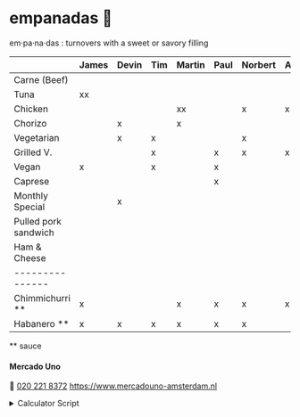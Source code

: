 # empanadas 🥟

em·pa·na·das
: turnovers with a sweet or savory filling

|                      | James | Devin | Tim | Martin | Paul | Norbert | Axel | Iulia | Marcel | Thijs | Travis | Egbert | Emile | Javier | Anja |
| :----------------    | :---- | :---- | :-- | :----- | :--- | :------ | :--- | :---- | :----- | :---- | :----- | :----- | :---- | :----- | :--- |
| Carne (Beef)         |       |       |     |        |      |         |      |       | x      |       |        |        |       | x      |      |
| Tuna                 | xx    |       |     |        |      |         |      |       |        |       |        |        |       |        |      |
| Chicken              |       |       |     | xx     |      | x       | x    |       | x      |       |        |        |       |        |      |
| Chorizo              |       | x     |     | x      |      |         |      |       |        | x     |        |        |       |        | x    |
| Vegetarian           |       | x     | x   |        |      | x       |      |       |        |       |        | x      | x     |        | x    |
| Grilled V.           |       |       | x   |        | x    | x       | x    | x     | x      | x     |        |        |       |        |      |
| Vegan                | x     |       | x   |        | x    |         |      | xx    |        |       |        | x      |       |        | x    |
| Caprese              |       |       |     |        | x    |         |      |       |        |       | xx     | x      |       |        |      |
| Monthly Special      |       | x     |     |        |      |         |      |       |        | x     |        |        | x     |        |      |
| Pulled pork sandwich |       |       |     |        |      |         |      |       |        |       |        |        |       |        |      |
| Ham & Cheese         |       |       |     |        |      |         |      |       |        |       |        |        |       | x      |      |
| ---------------      |       |       |     |        |      |         |      |       |        |       |        |        |       |        |      |
| Chimmichurri \*\*    | x     |       |     | x      | x    | x       | x    |       | x      | x     |        | xx     | x     |        | x    |
| Habanero \*\*        | x     | x     | x   | x      | x    | x       |      | x     |        |       | x      |        | x     |        |      |

\*\* sauce

#### Mercado Uno

🤙 [020 221 8372](tel:+31202218372)
https://www.mercadouno-amsterdam.nl

<details> 
<summary>Calculator Script</summary>
  <script>

    const totalText = (totals) => (
      "<br>Total: " + totals
        .filter(counts => !counts.productName.includes('**'))
        .reduce((total, item) => total + item.total, 0)
    )

    const lineItemsFromRow = row => ({
      productName: row.tr.cells[0].textContent,
      total: row.allCharacters.length
    })

    const productRows = () => (
      Array
        .from(document.querySelectorAll('tr'))
        .slice(1)
        .map(tr => ({ tr, allCharacters: '' }))
    )

    const rowTotals = (rows, index) => (
      rows.map(row => (
        row.allCharacters += (
          row.tr.cells[index].textContent.trim() || ''
        )
      )) && rows
    )

    const inputIndex = (checkbox) => (
      Array
        .from(document.querySelectorAll('table :first-child th'))
        .indexOf(checkbox.closest("th"))
    )

    const checkedInputs = () => (
      Array.from(document.querySelectorAll("th :checked"))
    )

    const lineItemTotals = () => (
      checkedInputs()
        .map(inputIndex)
        .reduce(rowTotals, productRows())
        .map(lineItemsFromRow)
        .filter(item => item.total > 0)
    )

    const paragraph = () => document.querySelector('p')

    const updateText = () => {
       paragraph().innerHTML = (() => {
        const totals = lineItemTotals()
        return [
          totals
            .map(counts => `${counts.productName}: ${counts.total}`),
          totalText(totals)
        ].flat().join('<br>')
      })()
    }

    const addInputToTh = th => {
      th.innerHTML =
        `<label><input type='checkbox'>${th.textContent}</label>`;
      th
        .querySelector('input')
        .addEventListener('change', updateText)
    }

    const preferenceHeaders = () => (
      Array.from(document.querySelectorAll('th')).slice(1)
    )

    preferenceHeaders().forEach(addInputToTh)

  </script>
</details>
